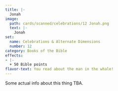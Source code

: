 ```yaml
---
title: |-
  Jonah
image: 
  path: cards/scanned/celebrations/12 Jonah.png
  text: |-
    Jonah
set:
  name: Celebrations & Alternate Dimensions
  number: 12
category: Books of the Bible
effects: 
- |-
  + 50 Bible points
flavor-text: You read about the man in the whale!
---
```

Some actual info about this thing TBA.
